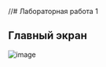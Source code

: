//# Лабораторная работа 1 
## Главный экран
![image](https://github.com/cyph3r322/lub2/assets/144318326/2f178af7-1e2b-4469-9b10-8aed2f19df8d)

